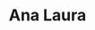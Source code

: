 ---
title: Ana Laura
artigo: a
picture: /images/a/Ana Laura.png
background: /images/fundos/striped.jpg
style: style-verde
description: Significado do nome Ana Laura
full-description: Esse nome é o máximo, mesmo, hein?! Não bastava um nome lindo, juntaram logo dois de uma vez!  E, como o próprio significado diz, há muita graciosidade nessa dobradinha.<br> Ana Laura = Graciosa + Vitoriosa
---